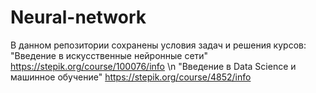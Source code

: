 # Neural-network

В данном репозитории сохранены условия задач и решения курсов:
"Введение в искусственные нейронные сети" https://stepik.org/course/100076/info \n
"Введение в Data Science и машинное обучение" https://stepik.org/course/4852/info
